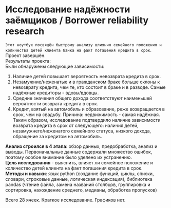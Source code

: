 # Исследование надёжности заёмщиков / Borrower reliability research

`Этот ноутбук посвящён быстрому анализу влияния семейного положения и количества детей клиента банка на факт погашения кредита в срок`.   
Проект завершён.  
Результаты проекта:  
Были обнаружены следующие зависимости:  
1) Наличие детей повышает вероятность невозврата кредита в срок.  
2) Незамужние/неженатые и в гражданском браке больше склоны к невозврату кредита, чем те, кто состоит в браке и в разводе. Самые надёжные кредиторы - вдовы/вдовцы.  
3) Средние значения общего дохода соответствуют наименьшей вероятности возврата кредита в срок.  
4) Кредит, взятый на автомобиль и образование, реже возвращается в срок, чем на свадьбу. Причина: недвижимость - самая надёжная.  
Таким образом, исследование подтвердило наличие зависимости возврата кредита в срок от следующего: наличия детей, незамужнего/неженатого семейного статуса, низкого дохода, обращение за кредитом на автомобиль.

**Анализ строился в 4 этапа**: обзор данных, предобработка, анализ и выводы. Первоначальные данные содержали множество ошибок, поэтому особое внимание было уделено их устранению.   
**Цель исследования** - выяснить, влияет ли семейное положение и количество детей клиента на факт погашения кредита в срок.  
**Методы и навыки**: язык python (создание функций, циклы, списки, словари, строковые данные, логическая индексация), библиотека pandas (чтение файла, замена названий столбцов, группировка и сортировка, нахождение среднего, медианы, обработка пропусков)  
  
Всего 28 ячеек. Краткое исследование. Графиков нет.
